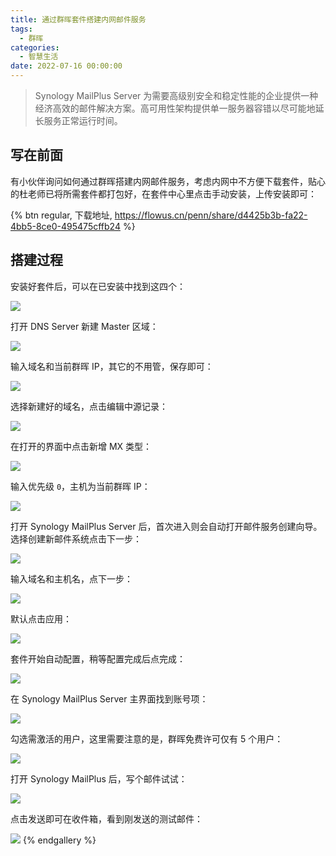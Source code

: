 ```yaml
---
title: 通过群晖套件搭建内网邮件服务
tags:
  - 群晖
categories:
  - 智慧生活
date: 2022-07-16 00:00:00
---
```


> Synology MailPlus Server 为需要高级别安全和稳定性能的企业提供一种经济高效的邮件解决方案。高可用性架构提供单一服务器容错以尽可能地延长服务正常运行时间。

<!-- more -->

## 写在前面

有小伙伴询问如何通过群晖搭建内网邮件服务，考虑内网中不方便下载套件，贴心的杜老师已将所需套件都打包好，在套件中心里点击手动安装，上传安装即可：

{% btn regular, 下载地址, https://flowus.cn/penn/share/d4425b3b-fa22-4bb5-8ce0-495475cffb24 %}

## 搭建过程

安装好套件后，可以在已安装中找到这四个：

![](https://cdn.dusays.com/2022/07/484-1.jpg)

打开 DNS Server 新建 Master 区域：

![](https://cdn.dusays.com/2022/07/484-2.jpg)

输入域名和当前群晖 IP，其它的不用管，保存即可：

![](https://cdn.dusays.com/2022/07/484-3.jpg)

选择新建好的域名，点击编辑中源记录：

![](https://cdn.dusays.com/2022/07/484-4.jpg)

在打开的界面中点击新增 MX 类型：

![](https://cdn.dusays.com/2022/07/484-5.jpg)

输入优先级 `0`，主机为当前群晖 IP：

![](https://cdn.dusays.com/2022/07/484-6.jpg)

打开 Synology MailPlus Server 后，首次进入则会自动打开邮件服务创建向导。选择创建新邮件系统点击下一步：

![](https://cdn.dusays.com/2022/07/484-7.jpg)

输入域名和主机名，点下一步：

![](https://cdn.dusays.com/2022/07/484-8.jpg)

默认点击应用：

![](https://cdn.dusays.com/2022/07/484-9.jpg)

套件开始自动配置，稍等配置完成后点完成：

![](https://cdn.dusays.com/2022/07/484-10.jpg)

在 Synology MailPlus Server 主界面找到账号项：

![](https://cdn.dusays.com/2022/07/484-11.jpg)

勾选需激活的用户，这里需要注意的是，群晖免费许可仅有 5 个用户：

![](https://cdn.dusays.com/2022/07/484-12.jpg)

打开 Synology MailPlus 后，写个邮件试试：

![](https://cdn.dusays.com/2022/07/484-13.jpg)

点击发送即可在收件箱，看到刚发送的测试邮件：

![](https://cdn.dusays.com/2022/07/484-14.jpg)
{% endgallery %}
